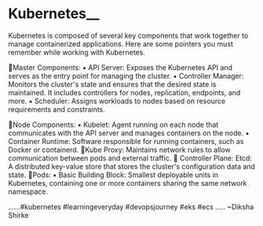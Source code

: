 # Kubernetes__
Kubernetes is composed of several key components that work together to manage containerized applications.
Here are some pointers you must remember while working with Kubernetes.

💠Master Components:
▪ API Server: Exposes the Kubernetes API and serves as the entry point for managing the cluster.
▪ Controller Manager: Monitors the cluster's state and ensures that the desired state is maintained. It includes controllers for nodes, replication, endpoints, and more.
▪ Scheduler: Assigns workloads to nodes based on resource requirements and constraints.

💠Node Components:
▪ Kubelet: Agent running on each node that communicates with the API server and manages containers on the node.
▪ Container Runtime: Software responsible for running containers, such as Docker or containerd.
💠Kube Proxy: Maintains network rules to allow communication between pods and external traffic.
💠 Controller Plane:
Etcd: A distributed key-value store that stores the cluster's configuration data and state.
💠Pods:
▪ Basic Building Block: Smallest deployable units in Kubernetes, containing one or more containers sharing the same network namespace.

......#kubernetes #learningeveryday #devopsjourney #eks #ecs .....
~Diksha Shirke
